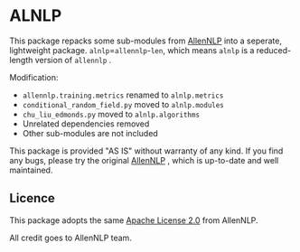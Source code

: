 # ALNLP

This package repacks some sub-modules from [AllenNLP](https://github.com/allenai/allennlp) into a seperate, lightweight package. `alnlp`=`allennlp`-`len`, which means `alnlp` is a reduced-length version of `allennlp` .

Modification:

- `allennlp.training.metrics` renamed to `alnlp.metrics`
- `conditional_random_field.py` moved to  `alnlp.modules`
- `chu_liu_edmonds.py` moved to  `alnlp.algorithms`
- Unrelated dependencies removed
- Other sub-modules are not included

This package is provided "AS IS" without warranty of any kind. If you find any bugs, please try the original  [AllenNLP](https://github.com/allenai/allennlp) , which is up-to-date and well maintained.

## Licence

This package adopts the same [Apache License 2.0](https://github.com/allenai/allennlp/blob/master/LICENSE) from AllenNLP. 

All credit goes to AllenNLP team. 

